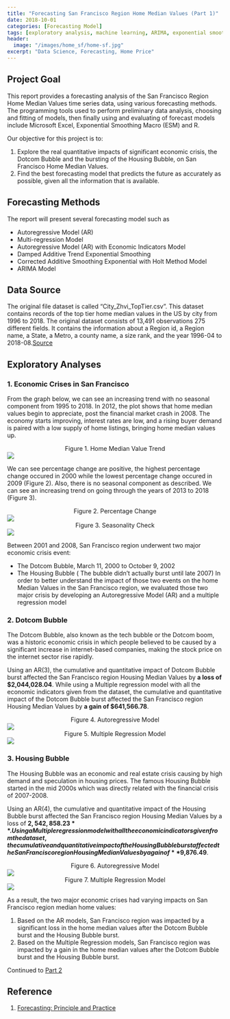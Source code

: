 ```yaml
---
title: "Forecasting San Francisco Region Home Median Values (Part 1)"
date: 2018-10-01
categories: [Forecasting Model]
tags: [exploratory analysis, machine learning, ARIMA, exponential smoothing, R]
header:
  image: "/images/home_sf/home-sf.jpg"
excerpt: "Data Science, Forecasting, Home Price"
---
```


## Project Goal
This report provides a forecasting analysis of the San Francisco Region Home Median Values time series data, using various forecasting methods. The programming tools used to perform preliminary data analysis, choosing and fitting of models, then finally using and evaluating of forecast models include Microsoft Excel, Exponential Smoothing Macro (ESM) and R.

Our objective for this project is to:
1. Explore the real quantitative impacts of significant economic crisis, the Dotcom Bubble and the bursting of the Housing Bubble, on San Francisco Home Median Values.
2. Find the best forecasting model that predicts the future as accurately as possible, given all the information that is available.

## Forecasting Methods
The report will present several forecasting model such as
* Autoregressive Model (AR)
* Multi-regression Model
* Autoregressive Model (AR) with Economic Indicators Model
* Damped Additive Trend Exponential Smoothing
* Corrected Additive Smoothing Exponential with Holt Method Model
* ARIMA Model


## Data Source
The original file dataset is called “City_Zhvi_TopTier.csv”. This dataset contains records of the top tier home median values in the US by city from 1996 to 2018. The original dataset consists of 13,491 observations 275 different fields. It contains the information about a Region id, a Region name, a State, a Metro, a county name, a size rank, and the year 1996-04 to 2018-08.<a href="https://www.zillow.com/research/data/">Source</a>


## Exploratory Analyses
### 1. Economic Crises in San Francisco
From the graph below, we can see an increasing trend with no seasonal component from 1995 to 2018. In 2012, the plot shows that home median values begin to appreciate, post the financial market crash in 2008. The economy starts improving, interest rates are low, and a rising buyer demand is paired with a low supply of home listings, bringing home median values up.


<div style="text-align: center"> Figure 1. Home Median Value Trend </div>
<img src="{{ site.url }}{{ site.baseurl }}/images/home_sf/eda1.png">


We can see percentage change are positive, the highest percentage change occured in 2000 while the lowest percentage change occured in 2009 (Figure 2). Also, there is no seasonal component as described. We can see an increasing trend on going through the years of 2013 to 2018 (Figure 3).


<div style="text-align: center"> Figure 2. Percentage Change </div>
<img src="{{ site.url }}{{ site.baseurl }}/images/home_sf/eda2.png">


<div style="text-align: center"> Figure 3. Seasonality Check </div>
<img src="{{ site.url }}{{ site.baseurl }}/images/home_sf/eda3.png">



Between 2001 and 2008, San Francisco region underwent two major economic crisis event:
* The Dotcom Bubble,  March 11, 2000 to October 9, 2002
* The Housing Bubble ( The bubble didn’t actually burst until late 2007)
In order to better understand the impact of those two events on the home Median Values in the San Francisco region, we evaluated those two major crisis by developing an Autoregressive Model (AR) and a multiple regression model


### 2. Dotcom Bubble
The Dotcom Bubble, also known as the tech bubble or the Dotcom boom, was a historic economic crisis in which people believed to be caused by a significant increase in internet-based companies, making the stock price on the internet sector rise rapidly.

Using an AR(3), the cumulative and quantitative impact of Dotcom Bubble burst affected the San Francisco region Housing Median Values by **a loss of $2,044,028.04**. While using a Multiple regression model with all the economic indicators given from the dataset,  the cumulative and quantitative impact of the Dotcom Bubble burst affected the San Francisco region Housing Median Values by **a gain of $641,566.78**.


<div style="text-align: center"> Figure 4. Autoregressive Model </div>
<img src="{{ site.url }}{{ site.baseurl }}/images/home_sf/eda4.png">


<div style="text-align: center"> Figure 5. Multiple Regression Model</div>
<img src="{{ site.url }}{{ site.baseurl }}/images/home_sf/eda5.png">



### 3. Housing Bubble
The Housing Bubble was an economic and real estate crisis causing by high demand and speculation in housing prices. The famous Housing Bubble started in the mid 2000s which was directly related with the financial crisis of 2007-2008.

Using an AR(4), the cumulative and quantitative impact of the Housing Bubble burst affected the San Francisco region Housing Median Values by a loss of **$2,542,858.23**. Using a Multiple regression model with all the economic indicators given from the dataset,  the cumulative and quantitative impact of the Housing Bubble burst affected the San Francisco region Housing Median Values by a gain of **$9,876.49**.


<div style="text-align: center"> Figure 6. Autoregressive Model</div>
<img src="{{ site.url }}{{ site.baseurl }}/images/home_sf/eda6.png">


<div style="text-align: center"> Figure 7. Multiple Regression Model</div>
<img src="{{ site.url }}{{ site.baseurl }}/images/home_sf/eda7.png">


As a result, the two major economic crises had varying impacts on San Francisco region median home values:
1. Based on the AR models, San Francisco region was impacted by a significant loss in the home median values after the Dotcom Bubble burst and the Housing Bubble burst.
2. Based on the Multiple Regression models, San Francisco region was impacted by a gain in the home median values after the Dotcom Bubble burst and the Housing Bubble burst.

Continued to <a href="https://yakan.github.io/forecasting%20model/home_value_forecasting2/">Part 2</a>

## Reference
1. <a href="https://otexts.org/fpp2/AR.html">Forecasting: Principle and Practice</a>
